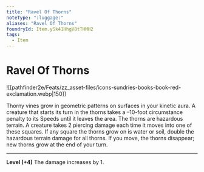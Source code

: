 ```yaml
---
title: "Ravel Of Thorns"
noteType: ":luggage:"
aliases: "Ravel Of Thorns"
foundryId: Item.ySk41HhgV8tTHMH2
tags:
  - Item
---
```


# Ravel Of Thorns
![[pathfinder2e/Feats/zz_asset-files/icons-sundries-books-book-red-exclamation.webp|150]]

Thorny vines grow in geometric patterns on surfaces in your kinetic aura. A creature that starts its turn in the thorns takes a –10-foot circumstance penalty to its Speeds until it leaves the area. The thorns are hazardous terrain. A creature takes 2 piercing damage each time it moves into one of these squares. If any square the thorns grow on is water or soil, double the hazardous terrain damage for all thorns. If you move, the thorns disappear; new thorns grow at the end of your turn.

* * *

**Level (+4)** The damage increases by 1.
